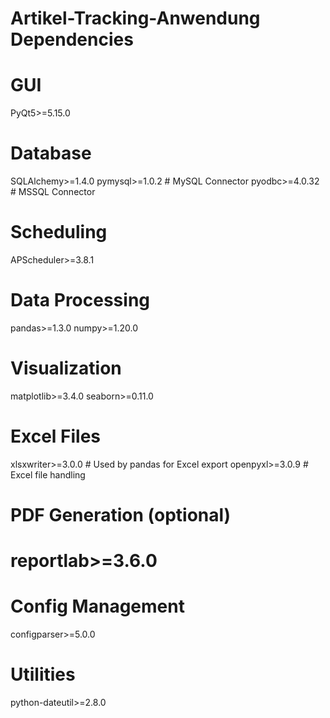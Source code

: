 # Artikel-Tracking-Anwendung Dependencies

# GUI
PyQt5>=5.15.0

# Database
SQLAlchemy>=1.4.0
pymysql>=1.0.2  # MySQL Connector
pyodbc>=4.0.32  # MSSQL Connector

# Scheduling
APScheduler>=3.8.1

# Data Processing
pandas>=1.3.0
numpy>=1.20.0

# Visualization
matplotlib>=3.4.0
seaborn>=0.11.0

# Excel Files
xlsxwriter>=3.0.0  # Used by pandas for Excel export
openpyxl>=3.0.9    # Excel file handling

# PDF Generation (optional)
# reportlab>=3.6.0

# Config Management
configparser>=5.0.0

# Utilities
python-dateutil>=2.8.0
